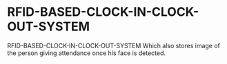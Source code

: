 # RFID-BASED-CLOCK-IN-CLOCK-OUT-SYSTEM
RFID-BASED-CLOCK-IN-CLOCK-OUT-SYSTEM Which also stores image of the person giving attendance once his face is detected.
